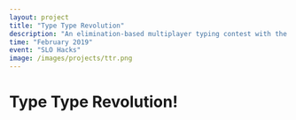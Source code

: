 ```yaml
---
layout: project
title: "Type Type Revolution"
description: "An elimination-based multiplayer typing contest with the ability to sabotage your opponents!"
time: "February 2019"
event: "SLO Hacks"
image: /images/projects/ttr.png
---
```


# Type Type Revolution!